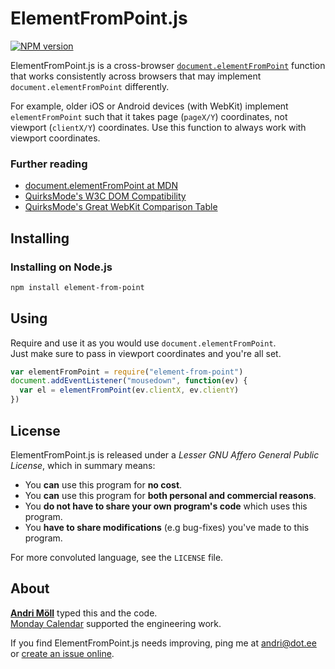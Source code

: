 ElementFromPoint.js
===================
[![NPM version][npm-badge]](http://badge.fury.io/js/element-from-point)

ElementFromPoint.js is a cross-browser [`document.elementFromPoint`][mdn]
function that works consistently across browsers that may implement
`document.elementFromPoint` differently.

For example, older iOS or Android devices (with WebKit) implement
`elementFromPoint` such that it takes page (`pageX/Y`) coordinates, not viewport
(`clientX/Y`) coordinates. Use this function to always work with viewport
coordinates.

### Further reading
- [document.elementFromPoint at MDN][mdn]
- [QuirksMode's W3C DOM Compatibility][w3c]
- [QuirksMode's Great WebKit Comparison Table][comparison]

[mdn]: https://developer.mozilla.org/en-US/docs/Web/API/document.elementFromPoint
[w3c]: http://www.quirksmode.org/dom/w3c_cssom.html#t20
[comparison]: http://www.quirksmode.org/webkit.html#t08
[npm-badge]: https://badge.fury.io/js/element-from-point.png


Installing
----------
### Installing on Node.js
```sh
npm install element-from-point
```


Using
-----
Require and use it as you would use `document.elementFromPoint`.  
Just make sure to pass in viewport coordinates and you're all set.

```javascript
var elementFromPoint = require("element-from-point")
document.addEventListener("mousedown", function(ev) {
  var el = elementFromPoint(ev.clientX, ev.clientY)
})
```

License
-------
ElementFromPoint.js is released under a *Lesser GNU Affero General Public
License*, which in summary means:

- You **can** use this program for **no cost**.
- You **can** use this program for **both personal and commercial reasons**.
- You **do not have to share your own program's code** which uses this program.
- You **have to share modifications** (e.g bug-fixes) you've made to this
  program.

For more convoluted language, see the `LICENSE` file.


About
-----
**[Andri Möll](http://themoll.com)** typed this and the code.  
[Monday Calendar](https://mondayapp.com) supported the engineering work.

If you find ElementFromPoint.js needs improving, ping me at
[andri@dot.ee][email] or [create an issue online][issues].

[email]: mailto:andri@dot.ee
[issues]: https://github.com/moll/js-element-from-point/issues
